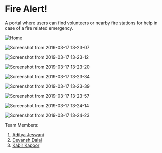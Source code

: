 # Fire Alert!

A portal where users can find volunteers or nearby fire stations for help in case of a fire related emergency.

![Home](https://user-images.githubusercontent.com/32266008/54594895-98579e80-4a57-11e9-8d4f-cfcc35f8a60a.png)

![Screenshot from 2019-03-17 13-23-07](https://user-images.githubusercontent.com/32266008/54594965-bde4a800-4a57-11e9-9769-8fcae7275fcc.png)

![Screenshot from 2019-03-17 13-23-12](https://user-images.githubusercontent.com/32266008/54595065-e8366580-4a57-11e9-89db-d380576bfedd.png)

![Screenshot from 2019-03-17 13-23-20](https://user-images.githubusercontent.com/32266008/54595067-e8cefc00-4a57-11e9-9e45-cc9de53c04f5.png)

![Screenshot from 2019-03-17 13-23-34](https://user-images.githubusercontent.com/32266008/54595069-e8cefc00-4a57-11e9-892d-5f0e8d8f0b0c.png)

![Screenshot from 2019-03-17 13-23-39](https://user-images.githubusercontent.com/32266008/54595072-e8cefc00-4a57-11e9-8aec-c2b805a14200.png)

![Screenshot from 2019-03-17 13-23-57](https://user-images.githubusercontent.com/32266008/54595075-e9679280-4a57-11e9-911f-61cf24750d2c.png)

![Screenshot from 2019-03-17 13-24-14](https://user-images.githubusercontent.com/32266008/54595078-e9679280-4a57-11e9-9457-2034cc2a852c.png)

![Screenshot from 2019-03-17 13-24-23](https://user-images.githubusercontent.com/32266008/54595081-ea002900-4a57-11e9-8163-546d1da7d419.png)

Team Members:
1. [Aditya Jeswani](https://github.com/AdityaJ42)
2. [Devansh Dalal](https://github.com/da2ash)
3. [Kabir Kapoor](https://github.com/KabirKapoor)
